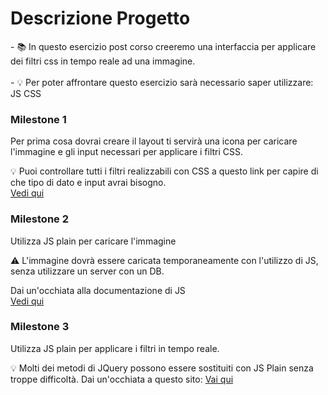 # Descrizione Progetto

<aside>
- 📚 In questo esercizio post corso creeremo una interfaccia per applicare dei filtri css in tempo reale ad una immagine.
</aside>
<br>
<aside>
- 💡 Per poter affrontare questo esercizio sarà necessario saper utilizzare:
JS
CSS
</aside>

### Milestone 1

Per prima cosa dovrai creare il layout ti servirà una icona per caricare l'immagine e gli input necessari per applicare i filtri CSS.

<aside>
💡 Puoi controllare tutti i filtri realizzabili con CSS a questo link per capire di che tipo di dato e input avrai bisogno. <br>
<a href="https://developer.mozilla.org/en-US/docs/Web/CSS/filter">Vedi qui</a>
</aside>

### Milestone 2

Utilizza JS plain per caricare l'immagine

<aside>
⚠️ L'immagine dovrà essere caricata temporaneamente con l'utilizzo di JS, senza utilizzare un server con un DB.

Dai un'occhiata alla documentazione di JS
<br>
<a href="https://developer.mozilla.org/en-US/docs/Web/API/URL
">Vedi qui</a>

</aside>

### Milestone 3

Utilizza JS plain per applicare i filtri in tempo reale.

<aside>
💡 Molti dei metodi di JQuery possono essere sostituiti con JS Plain senza troppe difficoltà. 
Dai un'occhiata a questo sito: <a href="http://youmightnotneedjquery.com/
">Vai qui</a>
</aside>
